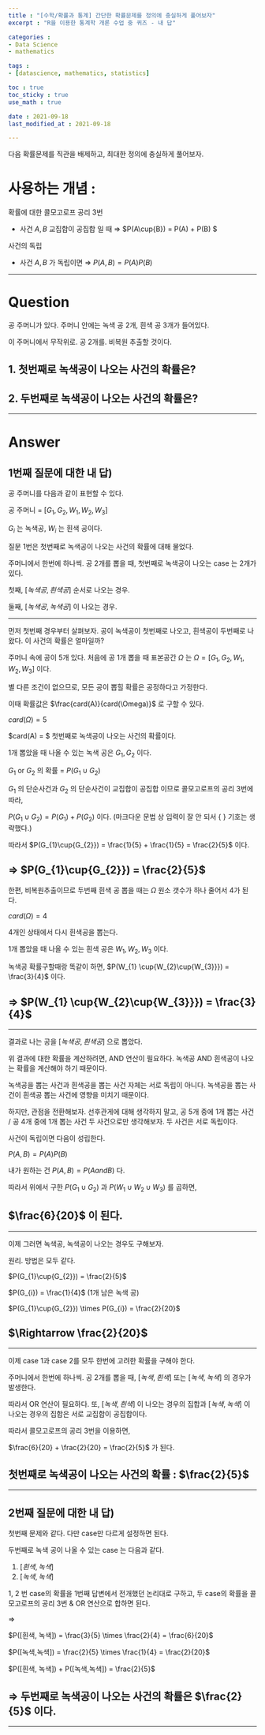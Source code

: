 ```yaml
---
title : "[수학/확률과 통계] 간단한 확률문제를 정의에 충실하게 풀어보자"
excerpt : "R을 이용한 통계학 개론 수업 중 퀴즈 - 내 답"

categories : 
- Data Science
- mathematics

tags : 
- [datascience, mathematics, statistics]

toc : true 
toc_sticky : true 
use_math : true

date : 2021-09-18
last_modified_at : 2021-09-18

---
```


다음 확률문제를 직관을 배제하고, 최대한 정의에 충실하게 풀어보자. 

# 사용하는 개념 : 

확률에 대한 콜모고로프 공리 3번

- 사건 $A,B$ 교집합이 공집합 일 때 $\Rightarrow$ $P(A\cup{B}) = P(A) + P(B) $

사건의 독립 
- 사건 $A,B$ 가 독립이면 $\Rightarrow$ $P(A,B) = P(A)P(B)$

---

# Question

공 주머니가 있다. 주머니 안에는 녹색 공 2개, 흰색 공 3개가 들어있다. 

이 주머니에서 무작위로. 공 2개를. 비복원 추출할 것이다. 

## 1. 첫번째로 녹색공이 나오는 사건의 확률은? 

## 2. 두번째로 녹색공이 나오는 사건의 확률은? 

---

# Answer

## 1번째 질문에 대한 내 답)

공 주머니를 다음과 같이 표현할 수 있다. 

공 주머니 = $[G_{1}, G_{2}, W_{1}, W_{2}, W_{3}]$

$G_{i}$ 는 녹색공, $W_{i}$ 는 흰색 공이다. 

질문 1번은 첫번째로 녹색공이 나오는 사건의 확률에 대해 물었다. 

주머니에서 한번에 하나씩. 공 2개를 뽑을 때, 첫번째로 녹색공이 나오는 case 는 2개가 있다. 

첫째, $[녹색공, 흰색공]$ 순서로 나오는 경우.

둘째, $[녹색공, 녹색공]$ 이 나오는 경우. 

---

먼저 첫번째 경우부터 살펴보자. 공이 녹색공이 첫번째로 나오고, 흰색공이 두번째로 나왔다. 이 사건의 확률은 얼마일까? 

주머니 속에 공이 5개 있다. 처음에 공 1개 뽑을 때 표본공간 $\Omega$ 는 $\Omega = [G_{1}, G_{2}, W_{1}, W_{2}, W_{3}]$ 이다. 

별 다른 조건이 없으므로, 모든 공이 뽑힐 확률은 공정하다고 가정한다.

이때 확률값은 $\frac{card(A)}{card(\Omega)}$ 로 구할 수 있다. 

$card(\Omega) = 5$

$card(A) = $ 첫번째로 녹색공이 나오는 사건의 확률이다. 

1개 뽑았을 때 나올 수 있는 녹색 공은 $G_{1}, G_{2}$ 이다. 

$G_{1}$ or $G_{2}$ 의 확률 $=$ $P(G_{1}\cup{G_{2}})$ 

$G_{1}$ 의 단순사건과 $G_{2}$ 의 단순사건이 교집합이 공집합 이므로 콜모고로프의 공리 3번에 따라,

$P(G_{1}\cup{G_{2}}) = P(G_{1}) + P(G_{2})$ 이다.  (마크다운 문법 상 입력이 잘 안 되서 {   } 기호는 생략했다.)

따라서 $P(G_{1}\cup{G_{2}}) = \frac{1}{5} + \frac{1}{5} = \frac{2}{5}$ 이다. 

## $\Rightarrow$ $P(G_{1}\cup{G_{2}}) = \frac{2}{5}$

한편, 비복원추출이므로 두번째 흰색 공 뽑을 때는 $\Omega$ 원소 갯수가 하나 줄어서 4가 된다. 

$card(\Omega) = 4$

4개인 상태에서 다시 흰색공을 뽑는다. 

1개 뽑았을 때 나올 수 있는 흰색 공은 $W_{1}, W_{2}, W_{3}$ 이다. 

녹색공 확률구할때랑 똑같이 하면, $P(W_{1} \cup{W_{2}\cup{W_{3}}}) = \frac{3}{4}$ 이다. 

## $\Rightarrow$ $P(W_{1} \cup{W_{2}\cup{W_{3}}}) = \frac{3}{4}$ 

---

결과로 나는 공을 $[녹색공, 흰색공]$ 으로 뽑았다. 

위 결과에 대한 확률을 계산하려면, AND 연산이 필요하다. 녹색공 AND 흰색공이 나오는 확률을 계산해야 하기 때문이다.

녹색공을 뽑는 사건과 흰색공을 뽑는 사건 자체는 서로 독립이 아니다. 녹색공을 뽑는 사건이 흰색공 뽑는 사건에 영향을 미치기 때문이다. 

하지만, 관점을 전환해보자. 선후관게에 대해 생각하지 말고, 공 5개 중에 1개 뽑는 사건 / 공 4개 중에 1개 뽑는 사건 두 사건으로만 생각해보자. 두 사건은 서로 독립이다. 

사건이 독립이면 다음이 성립한다. 

$P(A,B) = P(A)P(B)$

내가 원하는 건 $P(A,B) = P(A and B)$ 다. 

따라서 위에서 구한 $P(G_{1}\cup{G_{2}})$ 과 $P(W_{1} \cup{W_{2}\cup{W_{3}}})$ 를 곱하면,

## $\frac{6}{20}$ 이 된다. 

---

이제 그러면 녹색공, 녹색공이 나오는 경우도 구해보자. 

원리. 방법은 모두 같다. 

$P(G_{1}\cup{G_{2}}) = \frac{2}{5}$

$P(G_{i}) = \frac{1}{4}$ (1개 남은 녹색 공)

$P(G_{1}\cup{G_{2}}) \times P(G_{i}) = \frac{2}{20}$

## $\Rightarrow \frac{2}{20}$

---

이제 case 1과 case 2를 모두 한번에 고려한 확률을 구해야 한다. 

주머니에서 한번에 하나씩. 공 2개를 뽑을 때, $[녹색, 흰색]$ 또는 $[녹색, 녹색]$ 의 경우가 발생한다. 

따라서 OR 연산이 필요하다. 또, $[녹색, 흰색]$ 이 나오는 경우의 집합과 $[녹색, 녹색]$ 이 나오는 경우의 집합은 서로 교집합이 공집합이다. 

따라서 콜모고로프의 공리 3번을 이용하면,

$\frac{6}{20} + \frac{2}{20} = \frac{2}{5}$ 가 된다.  

## 첫번째로 녹색공이 나오는 사건의 확률 : $\frac{2}{5}$

---

## 2번째 질문에 대한 내 답) 

첫번째 문제와 같다. 다만 case만 다르게 설정하면 된다. 

두번째로 녹색 공이 나올 수 있는 case 는 다음과 같다. 

1. $[흰색, 녹색]$
2. $[녹색, 녹색]$

1, 2 번 case의 확률을 1번째 답변에서 전개했던 논리대로 구하고, 두 case의 확률을 콜모고로프의 공리 3번 & OR 연산으로 합하면 된다. 

$\Rightarrow$

$P([흰색, 녹색]) = \frac{3}{5} \times \frac{2}{4} = \frac{6}{20}$

$P([녹색,녹색]) = \frac{2}{5} \times \frac{1}{4} = \frac{2}{20}$

$P([흰색, 녹색]) + P([녹색,녹색]) = \frac{2}{5}$

## $\Rightarrow$ 두번째로 녹색공이 나오는 사건의 확률은 $\frac{2}{5}$ 이다. 

---











